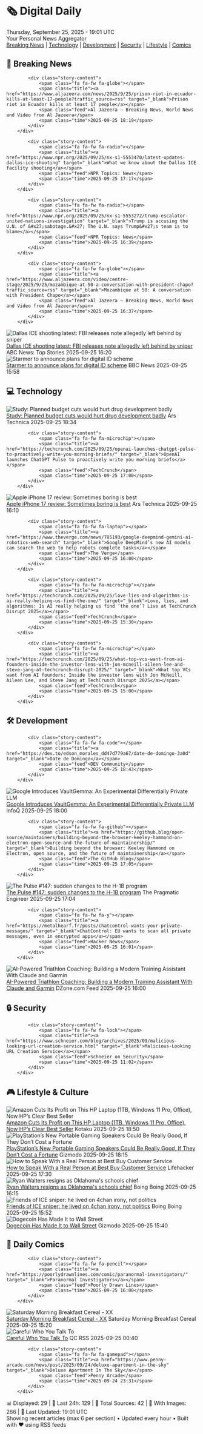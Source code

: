 <!-- Processing 54 RSS feeds at 2025-09-25 19:01:29 UTC -->
<!-- Processing: XKCD -->
<!-- Processing: Saturday Morning Breakfast Cereal -->
<!-- Processing: Penny Arcade -->
<!-- Processing: Dilbert -->
<!-- Processing: Questionable Content -->
<!-- Processing: CNN Breaking News -->
<!-- Processing: BBC Breaking News -->
<!-- Processing: Al Jazeera Breaking News -->
<!-- Processing: CBC News -->
<!-- Error processing https://rss.cbc.ca/lineup/topstories.xml: The read operation timed out -->
<!-- Processing: Reuters Top News -->
<!-- Processing: Reuters World News -->
<!-- Processing: Associated Press Breaking -->
<!-- Processing: Ars Technica -->
<!-- Processing: WIRED -->
<!-- Processing: Slashdot -->
<!-- Processing: Dev.to -->
<!-- Processing: StackOverflow Blog -->
<!-- Processing: Phoronix Linux News -->
<!-- Processing: OMG! Ubuntu -->
<!-- Processing: DistroWatch -->
<!-- Processing: Linux.com -->
<!-- Processing: Red Hat Blog -->
<!-- Processing: GitLab Blog -->
<!-- Processing: InfoQ -->
<!-- Processing: Martin Fowler -->
<!-- Processing: Coding Horror -->
<!-- Processing: The Pragmatic Engineer -->
<!-- Processing: Gizmodo -->
<!-- Processing: Kotaku -->
<!-- Processing: Krebs on Security -->
<!-- Processing: Schneier on Security -->
<!-- Generated 7 new posts out of 31 feeds processed -->
<div class="newspaper-header">
    <h1 class="newspaper-title">🗞️ Digital Daily</h1>
    <div class="newspaper-date">Thursday, September 25, 2025 - 19:01 UTC</div>
    <div class="newspaper-subtitle">Your Personal News Aggregator</div>
</div>

<div class="newspaper-nav">
    <a href="#breaking">Breaking News</a> |
    <a href="#tech">Technology</a> |
    <a href="#dev">Development</a> |
    <a href="#security">Security</a> |
    <a href="#lifestyle">Lifestyle</a> |
    <a href="#webcomics">Comics</a>
</div>

<div class="news-section breaking-news" id="breaking">
<h2 class="section-header">🚨 Breaking News</h2>
<div class="stories-container">
<div class="story">
            
            <div class="story-content">
                <span class="fa fa-fw fa-globe"></span>
                <span class="title"><a href="https://www.aljazeera.com/news/2025/9/25/prison-riot-in-ecuador-kills-at-least-17-people?traffic_source=rss" target="_blank">Prison riot in Ecuador kills at least 17 people</a></span>
                <span class="feed">Al Jazeera – Breaking News, World News and Video from Al Jazeera</span>
                <span class="time">2025-09-25 18:19</span>
            </div>
        </div>
<div class="story">
            
            <div class="story-content">
                <span class="fa fa-fw fa-radio"></span>
                <span class="title"><a href="https://www.npr.org/2025/09/25/nx-s1-5553470/latest-updates-dallas-ice-shooting" target="_blank">What we know about the Dallas ICE facility shooting</a></span>
                <span class="feed">NPR Topics: News</span>
                <span class="time">2025-09-25 17:17</span>
            </div>
        </div>
<div class="story">
            
            <div class="story-content">
                <span class="fa fa-fw fa-radio"></span>
                <span class="title"><a href="https://www.npr.org/2025/09/25/nx-s1-5553272/trump-escalator-united-nations-investigation" target="_blank">Trump is accusing the U.N. of &#x27;sabotage.&#x27; The U.N. says Trump&#x27;s team is to blame</a></span>
                <span class="feed">NPR Topics: News</span>
                <span class="time">2025-09-25 16:39</span>
            </div>
        </div>
<div class="story">
            
            <div class="story-content">
                <span class="fa fa-fw fa-globe"></span>
                <span class="title"><a href="https://www.aljazeera.com/video/centre-stage/2025/9/25/mozambique-at-50-a-conversation-with-president-chapo?traffic_source=rss" target="_blank">Mozambique at 50: A conversation with President Chapo</a></span>
                <span class="feed">Al Jazeera – Breaking News, World News and Video from Al Jazeera</span>
                <span class="time">2025-09-25 16:37</span>
            </div>
        </div>
<div class="story">
            <img src="https://s.abcnews.com/images/US/ice-shooting-8-ap-gmh-250924_1758737133418_hpMain_4x3t_384.jpg" alt="Dallas ICE shooting latest: FBI releases note allegedly left behind by sniper" class="story-image" loading="lazy" onerror="this.style.display='none'">
            <div class="story-content">
                <span class="fa fa-fw fa-tv"></span>
                <span class="title"><a href="https://abcnews.go.com/US/ice-facilities-higher-alert-after-deadly-dallas-shooting/story?id=125918125" target="_blank">Dallas ICE shooting latest: FBI releases note allegedly left behind by sniper</a></span>
                <span class="feed">ABC News: Top Stories</span>
                <span class="time">2025-09-25 16:20</span>
            </div>
        </div>
<div class="story">
            <img src="https://ichef.bbci.co.uk/ace/standard/240/cpsprodpb/db37/live/93606c10-9a26-11f0-b7a7-6962c574e78f.png" alt="Starmer to announce plans for digital ID scheme" class="story-image" loading="lazy" onerror="this.style.display='none'">
            <div class="story-content">
                <span class="fa fa-fw fa-flag"></span>
                <span class="title"><a href="https://www.bbc.com/news/articles/c4g54g6vgpdo?at_medium=RSS&at_campaign=rss" target="_blank">Starmer to announce plans for digital ID scheme</a></span>
                <span class="feed">BBC News</span>
                <span class="time">2025-09-25 15:58</span>
            </div>
        </div>
</div>
</div>
<div class="news-section tech-news" id="tech">
<h2 class="section-header">💻 Technology</h2>
<div class="stories-container">
<div class="story">
            <img src="https://cdn.arstechnica.net/wp-content/uploads/2025/09/GettyImages-2234956387-500x500.jpg" alt="Study: Planned budget cuts would hurt drug development badly" class="story-image" loading="lazy" onerror="this.style.display='none'">
            <div class="story-content">
                <span class="fa fa-fw fa-cog"></span>
                <span class="title"><a href="https://arstechnica.com/science/2025/09/study-planned-budget-cuts-would-hurt-drug-development-badly/" target="_blank">Study: Planned budget cuts would hurt drug development badly</a></span>
                <span class="feed">Ars Technica</span>
                <span class="time">2025-09-25 18:34</span>
            </div>
        </div>
<div class="story">
            
            <div class="story-content">
                <span class="fa fa-fw fa-microchip"></span>
                <span class="title"><a href="https://techcrunch.com/2025/09/25/openai-launches-chatgpt-pulse-to-proactively-write-you-morning-briefs/" target="_blank">OpenAI launches ChatGPT Pulse to proactively write you morning briefs</a></span>
                <span class="feed">TechCrunch</span>
                <span class="time">2025-09-25 17:00</span>
            </div>
        </div>
<div class="story">
            <img src="https://cdn.arstechnica.net/wp-content/uploads/2025/09/IMG_3399-500x500.jpeg" alt="Apple iPhone 17 review: Sometimes boring is best" class="story-image" loading="lazy" onerror="this.style.display='none'">
            <div class="story-content">
                <span class="fa fa-fw fa-cog"></span>
                <span class="title"><a href="https://arstechnica.com/gadgets/2025/09/review-apples-injects-just-the-right-amount-of-pro-into-the-regular-iphone-17/" target="_blank">Apple iPhone 17 review: Sometimes boring is best</a></span>
                <span class="feed">Ars Technica</span>
                <span class="time">2025-09-25 16:10</span>
            </div>
        </div>
<div class="story">
            
            <div class="story-content">
                <span class="fa fa-fw fa-laptop"></span>
                <span class="title"><a href="https://www.theverge.com/news/785193/google-deepmind-gemini-ai-robotics-web-search" target="_blank">Google DeepMind’s new AI models can search the web to help robots complete tasks</a></span>
                <span class="feed">The Verge</span>
                <span class="time">2025-09-25 16:00</span>
            </div>
        </div>
<div class="story">
            
            <div class="story-content">
                <span class="fa fa-fw fa-microchip"></span>
                <span class="title"><a href="https://techcrunch.com/2025/09/25/love-lies-and-algorithms-is-ai-really-helping-us-find-the-one/" target="_blank">Love, lies, and algorithms: Is AI really helping us find ‘the one’? Live at TechCrunch Disrupt 2025</a></span>
                <span class="feed">TechCrunch</span>
                <span class="time">2025-09-25 15:30</span>
            </div>
        </div>
<div class="story">
            
            <div class="story-content">
                <span class="fa fa-fw fa-microchip"></span>
                <span class="title"><a href="https://techcrunch.com/2025/09/25/what-top-vcs-want-from-ai-founders-inside-the-investor-lens-with-jon-mcneill-aileen-lee-and-steve-jang-at-techcrunch-disrupt-2025/" target="_blank">What top VCs want from AI founders: Inside the investor lens with Jon McNeill, Aileen Lee, and Steve Jang at TechCrunch Disrupt 2025</a></span>
                <span class="feed">TechCrunch</span>
                <span class="time">2025-09-25 15:00</span>
            </div>
        </div>
</div>
</div>
<div class="news-section dev-news" id="dev">
<h2 class="section-header">🛠️ Development</h2>
<div class="stories-container">
<div class="story">
            
            <div class="story-content">
                <span class="fa fa-fw fa-code"></span>
                <span class="title"><a href="https://dev.to/edson_morales_dd47d779a67/date-de-domingo-3a0d" target="_blank">Date de Domingo</a></span>
                <span class="feed">DEV Community</span>
                <span class="time">2025-09-25 18:43</span>
            </div>
        </div>
<div class="story">
            <img src="https://res.infoq.com/news/2025/09/google-differential-privacy-llm/en/headerimage/gemma-3n-architecture-1758820807365.jpeg" alt="Google Introduces VaultGemma: An Experimental Differentially Private LLM" class="story-image" loading="lazy" onerror="this.style.display='none'">
            <div class="story-content">
                <span class="fa fa-fw fa-info-circle"></span>
                <span class="title"><a href="https://www.infoq.com/news/2025/09/google-differential-privacy-llm/?utm_campaign=infoq_content&utm_source=infoq&utm_medium=feed&utm_term=global" target="_blank">Google Introduces VaultGemma: An Experimental Differentially Private LLM</a></span>
                <span class="feed">InfoQ</span>
                <span class="time">2025-09-25 18:00</span>
            </div>
        </div>
<div class="story">
            
            <div class="story-content">
                <span class="fa fa-fw fa-github"></span>
                <span class="title"><a href="https://github.blog/open-source/maintainers/building-beyond-the-browser-keeley-hammond-on-electron-open-source-and-the-future-of-maintainership/" target="_blank">Building beyond the browser: Keeley Hammond on Electron, open source, and the future of maintainership</a></span>
                <span class="feed">The GitHub Blog</span>
                <span class="time">2025-09-25 17:05</span>
            </div>
        </div>
<div class="story">
            <img src="https://substack-post-media.s3.amazonaws.com/public/images/a5dda6c7-53a5-47b1-bc09-6eff350f445e_420x300.png" alt="The Pulse #147: sudden changes to the H-1B program" class="story-image" loading="lazy" onerror="this.style.display='none'">
            <div class="story-content">
                <span class="fa fa-fw fa-wrench"></span>
                <span class="title"><a href="https://newsletter.pragmaticengineer.com/p/the-pulse-147-sudden-changes-to-the" target="_blank">The Pulse #147: sudden changes to the H-1B program</a></span>
                <span class="feed">The Pragmatic Engineer</span>
                <span class="time">2025-09-25 17:04</span>
            </div>
        </div>
<div class="story">
            
            <div class="story-content">
                <span class="fa fa-fw fa-y"></span>
                <span class="title"><a href="https://metalhearf.fr/posts/chatcontrol-wants-your-private-messages/" target="_blank">ChatControl: EU wants to scan all private messages, even in encrypted apps</a></span>
                <span class="feed">Hacker News</span>
                <span class="time">2025-09-25 16:01</span>
            </div>
        </div>
<div class="story">
            <img src="https://dz2cdn1.dzone.com/thumbnail?fid=18643819&w=600" alt="AI-Powered Triathlon Coaching: Building a Modern Training Assistant With Claude and Garmin" class="story-image" loading="lazy" onerror="this.style.display='none'">
            <div class="story-content">
                <span class="fa fa-fw fa-newspaper"></span>
                <span class="title"><a href="https://dzone.com/articles/ai-powered-triathlon-coaching-claude-garmin" target="_blank">AI-Powered Triathlon Coaching: Building a Modern Training Assistant With Claude and Garmin</a></span>
                <span class="feed">DZone.com Feed</span>
                <span class="time">2025-09-25 16:00</span>
            </div>
        </div>
</div>
</div>
<div class="news-section security-news" id="security">
<h2 class="section-header">🔒 Security</h2>
<div class="stories-container">
<div class="story">
            
            <div class="story-content">
                <span class="fa fa-fw fa-lock"></span>
                <span class="title"><a href="https://www.schneier.com/blog/archives/2025/09/malicious-looking-url-creation-service.html" target="_blank">Malicious-Looking URL Creation Service</a></span>
                <span class="feed">Schneier on Security</span>
                <span class="time">2025-09-25 11:02</span>
            </div>
        </div>
</div>
</div>
<div class="news-section lifestyle-news" id="lifestyle">
<h2 class="section-header">🎮 Lifestyle & Culture</h2>
<div class="stories-container">
<div class="story">
            <img src="https://kotaku.com/app/uploads/2025/09/hp-laptop-16-inch.jpg" alt="Amazon Cuts Its Profit on This HP Laptop (1TB, Windows 11 Pro, Office), Now HP’s Clear Best Seller" class="story-image" loading="lazy" onerror="this.style.display='none'">
            <div class="story-content">
                <span class="fa fa-fw fa-gamepad"></span>
                <span class="title"><a href="https://kotaku.com/amazon-cuts-its-profit-on-this-hp-laptop-1tb-windows-11-pro-office-now-hps-clear-best-seller-2000628760" target="_blank">Amazon Cuts Its Profit on This HP Laptop (1TB, Windows 11 Pro, Office), Now HP’s Clear Best Seller</a></span>
                <span class="feed">Kotaku</span>
                <span class="time">2025-09-25 18:50</span>
            </div>
        </div>
<div class="story">
            <img src="https://gizmodo.com/app/uploads/2025/09/pulse-elevate-1280x853.jpg" alt="PlayStation’s New Portable Gaming Speakers Could Be Really Good, If They Don’t Cost a Fortune" class="story-image" loading="lazy" onerror="this.style.display='none'">
            <div class="story-content">
                <span class="fa fa-fw fa-computer"></span>
                <span class="title"><a href="https://gizmodo.com/playstations-new-portable-gaming-speakers-could-be-really-good-if-they-dont-cost-a-fortune-2000663778" target="_blank">PlayStation’s New Portable Gaming Speakers Could Be Really Good, If They Don’t Cost a Fortune</a></span>
                <span class="feed">Gizmodo</span>
                <span class="time">2025-09-25 18:15</span>
            </div>
        </div>
<div class="story">
            <img src="https://lifehacker.com/imagery/articles/01JD2S451XG1SC2B87GGRHZ1MW/hero-image.png" alt="How to Speak With a Real Person at Best Buy Customer Service" class="story-image" loading="lazy" onerror="this.style.display='none'">
            <div class="story-content">
                <span class="fa fa-fw fa-life-ring"></span>
                <span class="title"><a href="https://lifehacker.com/money/how-to-speak-with-a-best-buy-customer-service-representative?utm_medium=RSS" target="_blank">How to Speak With a Real Person at Best Buy Customer Service</a></span>
                <span class="feed">Lifehacker</span>
                <span class="time">2025-09-25 17:30</span>
            </div>
        </div>
<div class="story">
            <img src="https://i0.wp.com/boingboing.net/wp-content/uploads/2025/07/Ryan-Walters-smirking-at-a-public-hearing.-.jpg?fit=1080%2C610&amp;quality=60&amp;ssl=1" alt="Ryan Walters resigns as Oklahoma&#x27;s schools chief" class="story-image" loading="lazy" onerror="this.style.display='none'">
            <div class="story-content">
                <span class="fa fa-fw fa-arrow-right"></span>
                <span class="title"><a href="https://boingboing.net/2025/09/25/ryan-walters-resigns-as-oklahomas-schools-chief.html" target="_blank">Ryan Walters resigns as Oklahoma&#x27;s schools chief</a></span>
                <span class="feed">Boing Boing</span>
                <span class="time">2025-09-25 16:15</span>
            </div>
        </div>
<div class="story">
            <img src="https://i0.wp.com/boingboing.net/wp-content/uploads/2023/02/bullets-e1758815533886.jpeg?fit=600%2C400&amp;quality=60&amp;ssl=1" alt="Friends of ICE sniper: he lived on 4chan irony, not politics" class="story-image" loading="lazy" onerror="this.style.display='none'">
            <div class="story-content">
                <span class="fa fa-fw fa-arrow-right"></span>
                <span class="title"><a href="https://boingboing.net/2025/09/25/friends-of-ice-sniper-he-lived-on-4chan-irony-not-politics.html" target="_blank">Friends of ICE sniper: he lived on 4chan irony, not politics</a></span>
                <span class="feed">Boing Boing</span>
                <span class="time">2025-09-25 15:52</span>
            </div>
        </div>
<div class="story">
            <img src="https://gizmodo.com/app/uploads/2023/06/4b1fc4c2df74bfac346230a21592d2ef-1024x574.jpg" alt="Dogecoin Has Made It to Wall Street" class="story-image" loading="lazy" onerror="this.style.display='none'">
            <div class="story-content">
                <span class="fa fa-fw fa-computer"></span>
                <span class="title"><a href="https://gizmodo.com/dogecoin-has-made-it-to-wall-street-2000663698" target="_blank">Dogecoin Has Made It to Wall Street</a></span>
                <span class="feed">Gizmodo</span>
                <span class="time">2025-09-25 15:40</span>
            </div>
        </div>
</div>
</div>
<div class="news-section webcomics-section" id="webcomics">
<h2 class="section-header">🎨 Daily Comics</h2>
<div class="stories-container">
<div class="story">
            
            <div class="story-content">
                <span class="fa fa-fw fa-pencil"></span>
                <span class="title"><a href="https://poorlydrawnlines.com/comic/paranormal-investigators/" target="_blank">Paranormal Investigators</a></span>
                <span class="feed">Poorly Drawn Lines</span>
                <span class="time">2025-09-25 16:00</span>
            </div>
        </div>
<div class="story">
            <img src="https://www.smbc-comics.com/comics/1758817442-20250925.png" alt="Saturday Morning Breakfast Cereal - XX" class="story-image" loading="lazy" onerror="this.style.display='none'">
            <div class="story-content">
                <span class="fa fa-fw fa-smile"></span>
                <span class="title"><a href="https://www.smbc-comics.com/comic/xx" target="_blank">Saturday Morning Breakfast Cereal - XX</a></span>
                <span class="feed">Saturday Morning Breakfast Cereal</span>
                <span class="time">2025-09-25 15:20</span>
            </div>
        </div>
<div class="story">
            <img src="http://www.questionablecontent.net/comics/5665.png" alt="Careful Who You Talk To" class="story-image" loading="lazy" onerror="this.style.display='none'">
            <div class="story-content">
                <span class="fa fa-fw fa-music"></span>
                <span class="title"><a href="http://questionablecontent.net/view.php?comic=5665" target="_blank">Careful Who You Talk To</a></span>
                <span class="feed">QC RSS</span>
                <span class="time">2025-09-25 00:40</span>
            </div>
        </div>
<div class="story">
            
            <div class="story-content">
                <span class="fa fa-fw fa-gamepad"></span>
                <span class="title"><a href="https://www.penny-arcade.com/news/post/2025/09/24/deluxe-apartment-in-the-sky" target="_blank">Deluxe Apartment In The Sky</a></span>
                <span class="feed">Penny Arcade</span>
                <span class="time">2025-09-24 23:31</span>
            </div>
        </div>
</div>
</div>

<div class="newspaper-footer">
    <div class="stats">
        📊 Displayed: 29 | 📅 Last 24h: 129 | 📡 Total Sources: 42 | 📸 With Images: 266 |
        🔄 Last Updated: 19:01 UTC
    </div>
    <div class="footer-note">
        Showing recent articles (max 6 per section) • Updated every hour • Built with ❤️ using RSS feeds
    </div>
</div>

